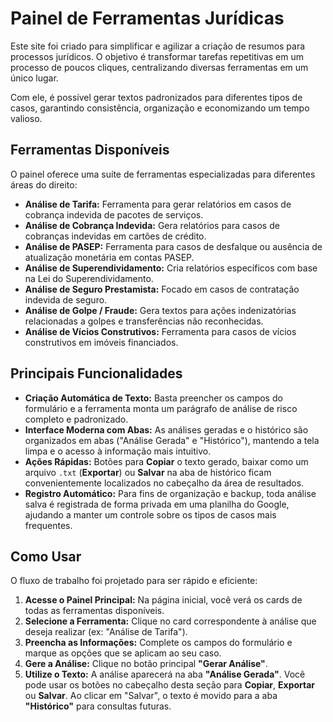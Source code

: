 # Painel de Ferramentas Jurídicas

Este site foi criado para simplificar e agilizar a criação de resumos para processos jurídicos. O objetivo é transformar tarefas repetitivas em um processo de poucos cliques, centralizando diversas ferramentas em um único lugar.

Com ele, é possível gerar textos padronizados para diferentes tipos de casos, garantindo consistência, organização e economizando um tempo valioso.

## Ferramentas Disponíveis

O painel oferece uma suíte de ferramentas especializadas para diferentes áreas do direito:

* **Análise de Tarifa:** Ferramenta para gerar relatórios em casos de cobrança indevida de pacotes de serviços.
* **Análise de Cobrança Indevida:** Gera relatórios para casos de cobranças indevidas em cartões de crédito.
* **Análise de PASEP:** Ferramenta para casos de desfalque ou ausência de atualização monetária em contas PASEP.
* **Análise de Superendividamento:** Cria relatórios específicos com base na Lei do Superendividamento.
* **Análise de Seguro Prestamista:** Focado em casos de contratação indevida de seguro.
* **Análise de Golpe / Fraude:** Gera textos para ações indenizatórias relacionadas a golpes e transferências não reconhecidas.
* **Análise de Vícios Construtivos:** Ferramenta para casos de vícios construtivos em imóveis financiados.

## Principais Funcionalidades

* **Criação Automática de Texto:** Basta preencher os campos do formulário e a ferramenta monta um parágrafo de análise de risco completo e padronizado.
* **Interface Moderna com Abas:** As análises geradas e o histórico são organizados em abas ("Análise Gerada" e "Histórico"), mantendo a tela limpa e o acesso à informação mais intuitivo.
* **Ações Rápidas:** Botões para **Copiar** o texto gerado, baixar como um arquivo `.txt` (**Exportar**) ou **Salvar** na aba de histórico ficam convenientemente localizados no cabeçalho da área de resultados.
* **Registro Automático:** Para fins de organização e backup, toda análise salva é registrada de forma privada em uma planilha do Google, ajudando a manter um controle sobre os tipos de casos mais frequentes.

## Como Usar

O fluxo de trabalho foi projetado para ser rápido e eficiente:

1.  **Acesse o Painel Principal:** Na página inicial, você verá os cards de todas as ferramentas disponíveis.
2.  **Selecione a Ferramenta:** Clique no card correspondente à análise que deseja realizar (ex: "Análise de Tarifa").
3.  **Preencha as Informações:** Complete os campos do formulário e marque as opções que se aplicam ao seu caso.
4.  **Gere a Análise:** Clique no botão principal **"Gerar Análise"**.
5.  **Utilize o Texto:** A análise aparecerá na aba **"Análise Gerada"**. Você pode usar os botões no cabeçalho desta seção para **Copiar**, **Exportar** ou **Salvar**. Ao clicar em "Salvar", o texto é movido para a aba **"Histórico"** para consultas futuras.